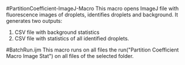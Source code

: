 #PartitionCoefficient-ImageJ-Macro
This macro opens ImageJ file with fluorescence images of droplets, 
identifies droplets and background. It generates two outputs:
1. CSV file with background statistics
2. CSV file with statistics of all identified droplets.

#BatchRun.ijm
This macro runs on all files the run("Partition Coefficient Macro Image Stat") on all files of the selected folder. 
